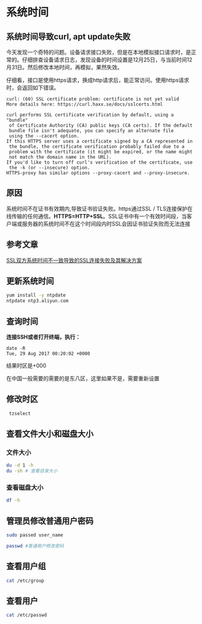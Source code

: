 # 系统时间

## 系统时间导致curl, apt  update失败

今天发现一个奇特的问题。设备请求接口失败，但是在本地模拟接口请求时，是正常的。仔细排查设备请求日志，发现设备的时间设置是12月25日，与当前时间12月31日。然后修改本地时间，再模拟，果然失效。

仔细看，接口是使用https请求，换成http请求后，能正常访问。使用https请求时，会返回如下错误。

```
curl: (60) SSL certificate problem: certificate is not yet valid
More details here: https://curl.haxx.se/docs/sslcerts.html

curl performs SSL certificate verification by default, using a "bundle"
 of Certificate Authority (CA) public keys (CA certs). If the default
 bundle file isn't adequate, you can specify an alternate file
 using the --cacert option.
If this HTTPS server uses a certificate signed by a CA represented in
 the bundle, the certificate verification probably failed due to a
 problem with the certificate (it might be expired, or the name might
 not match the domain name in the URL).
If you'd like to turn off curl's verification of the certificate, use
 the -k (or --insecure) option.
HTTPS-proxy has similar options --proxy-cacert and --proxy-insecure.
```

## 原因

系统时间不在证书有效期内,导致证书验证失败。https通过SSL / TLS连接保护在线传输的任何通信。**HTTPS=HTTP+SSL**。SSL证书中有一个有效时间段，当客户端或服务器的系统时间不在这个时间段内时SSL会因证书验证失败而无法连接

## 参考文章

[SSL双方系统时间不一致导致的SSL连接失败及其解决方案](https://blog.csdn.net/zqt520/article/details/27972811#commentBox)

## 更新系统时间

```sh
yum install -y ntpdate
ntpdate ntp3.aliyun.com
```

## 查询时间

**连接SSH或者打开终端，执行：**

```
date -R
Tue, 29 Aug 2017 00:20:02 +0000
```

结果时区是+000

在中国一般需要的需要的是东八区，这里如果不是，需要重新设置

## 修改时区

```sh
 tzselect
```

## 查看文件大小和磁盘大小

### 文件大小

```sh
du -d 1 -h
du -sh # 查看目录大小
```

### 查看磁盘大小

```sh
df -h
```

## 管理员修改普通用户密码

```sh
sudo passed user_name

passwd #普通用户修改密码
```

## 查看用户组

```sh
cat /etc/group
```

## 查看用户

```sh
cat /etc/passwd
```
